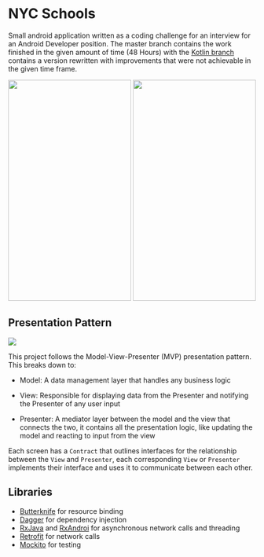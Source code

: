 # NYC Schools

Small android application written as a coding challenge for an interview for an Android Developer position. 
The master branch contains the work finished in the given amount of time (48 Hours) with the [Kotlin branch](https://github.com/WhosNickDoglio/NYCSchools/tree/kotlin) contains a version 
rewritten with improvements that were not achievable in the given time frame.

<img src="https://i.imgur.com/eBqWPjm.png" width="250" height="450"> <img src="https://i.imgur.com/CdLJeJe.png" width="250" height="450">

## Presentation Pattern
<img src="https://i0.wp.com/www.tinmegali.com/wp-content/uploads/2016/02/MVP.png?resize=800%2C220&ssl=1">

This project follows the Model-View-Presenter (MVP) presentation pattern. This breaks down to:

- Model: A data management layer that handles any business logic

- View: Responsible for displaying data from the Presenter and notifying the Presenter of any user input

- Presenter: A mediator layer between the model and the view that connects the two, it contains all the presentation logic,
 like updating the model and reacting to input from the view 


Each screen has a `Contract` that outlines interfaces for the relationship between the `View` and `Presenter`, each corresponding 
`View` or `Presenter` implements their interface and uses it to communicate between each other. 


## Libraries 
- [Butterknife](https://jakewharton.github.io/butterknife/) for resource binding
- [Dagger](https://google.github.io/dagger/) for dependency injection
- [RxJava](https://github.com/ReactiveX/RxJava) and [RxAndroi](https://github.com/ReactiveX/RxAndroid) for 
asynchronous network calls and threading
- [Retrofit](https://square.github.io/retrofit/) for network calls
- [Mockito](https://site.mockito.org/) for testing  
